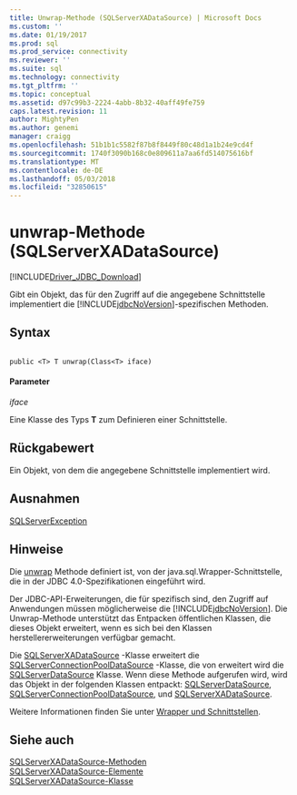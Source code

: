 ```yaml
---
title: Unwrap-Methode (SQLServerXADataSource) | Microsoft Docs
ms.custom: ''
ms.date: 01/19/2017
ms.prod: sql
ms.prod_service: connectivity
ms.reviewer: ''
ms.suite: sql
ms.technology: connectivity
ms.tgt_pltfrm: ''
ms.topic: conceptual
ms.assetid: d97c99b3-2224-4abb-8b32-40aff49fe759
caps.latest.revision: 11
author: MightyPen
ms.author: genemi
manager: craigg
ms.openlocfilehash: 51b1b1c5582f87b8f8449f80c48d1a1b24e9cd4f
ms.sourcegitcommit: 1740f3090b168c0e809611a7aa6fd514075616bf
ms.translationtype: MT
ms.contentlocale: de-DE
ms.lasthandoff: 05/03/2018
ms.locfileid: "32850615"
---
```

# <a name="unwrap-method-sqlserverxadatasource"></a>unwrap-Methode (SQLServerXADataSource)
[!INCLUDE[Driver_JDBC_Download](../../../includes/driver_jdbc_download.md)]

  Gibt ein Objekt, das für den Zugriff auf die angegebene Schnittstelle implementiert die [!INCLUDE[jdbcNoVersion](../../../includes/jdbcnoversion_md.md)]-spezifischen Methoden.  
  
## <a name="syntax"></a>Syntax  
  
```  
  
public <T> T unwrap(Class<T> iface)  
```  
  
#### <a name="parameters"></a>Parameter  
 *iface*  
  
 Eine Klasse des Typs **T** zum Definieren einer Schnittstelle.  
  
## <a name="return-value"></a>Rückgabewert  
 Ein Objekt, von dem die angegebene Schnittstelle implementiert wird.  
  
## <a name="exceptions"></a>Ausnahmen  
 [SQLServerException](../../../connect/jdbc/reference/sqlserverexception-class.md)  
  
## <a name="remarks"></a>Hinweise  
 Die [unwrap](../../../connect/jdbc/reference/unwrap-method-sqlserverxadatasource.md) Methode definiert ist, von der java.sql.Wrapper-Schnittstelle, die in der JDBC 4.0-Spezifikationen eingeführt wird.  
  
 Der JDBC-API-Erweiterungen, die für spezifisch sind, den Zugriff auf Anwendungen müssen möglicherweise die [!INCLUDE[jdbcNoVersion](../../../includes/jdbcnoversion_md.md)]. Die Unwrap-Methode unterstützt das Entpacken öffentlichen Klassen, die dieses Objekt erweitert, wenn es sich bei den Klassen herstellererweiterungen verfügbar gemacht.  
  
 Die [SQLServerXADataSource](../../../connect/jdbc/reference/sqlserverxadatasource-class.md) -Klasse erweitert die [SQLServerConnectionPoolDataSource](../../../connect/jdbc/reference/sqlserverconnectionpooldatasource-class.md) -Klasse, die von erweitert wird die [SQLServerDataSource](../../../connect/jdbc/reference/sqlserverdatasource-class.md) Klasse. Wenn diese Methode aufgerufen wird, wird das Objekt in der folgenden Klassen entpackt: [SQLServerDataSource](../../../connect/jdbc/reference/sqlserverdatasource-class.md), [SQLServerConnectionPoolDataSource](../../../connect/jdbc/reference/sqlserverconnectionpooldatasource-class.md), und [SQLServerXADataSource](../../../connect/jdbc/reference/sqlserverxadatasource-class.md).  
  
 Weitere Informationen finden Sie unter [Wrapper und Schnittstellen](../../../connect/jdbc/wrappers-and-interfaces.md).  
  
## <a name="see-also"></a>Siehe auch  
 [SQLServerXADataSource-Methoden](../../../connect/jdbc/reference/sqlserverxadatasource-methods.md)   
 [SQLServerXADataSource-Elemente](../../../connect/jdbc/reference/sqlserverxadatasource-members.md)   
 [SQLServerXADataSource-Klasse](../../../connect/jdbc/reference/sqlserverxadatasource-class.md)  
  
  
